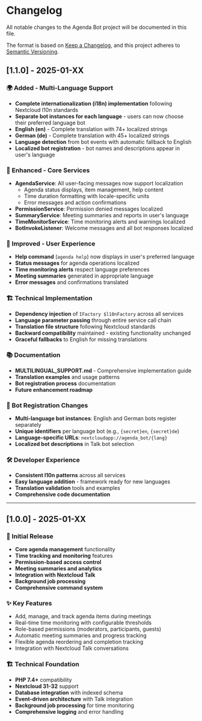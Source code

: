 # Changelog

All notable changes to the Agenda Bot project will be documented in this file.

The format is based on [Keep a Changelog](https://keepachangelog.com/en/1.0.0/),
and this project adheres to [Semantic Versioning](https://semver.org/spec/v2.0.0.html).

## [1.1.0] - 2025-01-XX

### 🌍 Added - Multi-Language Support
- **Complete internationalization (i18n) implementation** following Nextcloud l10n standards
- **Separate bot instances for each language** - users can now choose their preferred language bot
- **English (en)** - Complete translation with 74+ localized strings
- **German (de)** - Complete translation with 45+ localized strings
- **Language detection** from bot events with automatic fallback to English
- **Localized bot registration** - bot names and descriptions appear in user's language

### 🔧 Enhanced - Core Services
- **AgendaService**: All user-facing messages now support localization
  - Agenda status displays, item management, help content
  - Time duration formatting with locale-specific units
  - Error messages and action confirmations
- **PermissionService**: Permission denied messages localized
- **SummaryService**: Meeting summaries and reports in user's language
- **TimeMonitorService**: Time monitoring alerts and warnings localized
- **BotInvokeListener**: Welcome messages and all bot responses localized

### 📝 Improved - User Experience
- **Help command** (`agenda help`) now displays in user's preferred language
- **Status messages** for agenda operations localized
- **Time monitoring alerts** respect language preferences
- **Meeting summaries** generated in appropriate language
- **Error messages** and confirmations translated

### 🏗️ Technical Implementation
- **Dependency injection** of `IFactory $l10nFactory` across all services
- **Language parameter passing** through entire service call chain
- **Translation file structure** following Nextcloud standards
- **Backward compatibility** maintained - existing functionality unchanged
- **Graceful fallbacks** to English for missing translations

### 📚 Documentation
- **MULTILINGUAL_SUPPORT.md** - Comprehensive implementation guide
- **Translation examples** and usage patterns
- **Bot registration process** documentation
- **Future enhancement roadmap**

### 🔄 Bot Registration Changes
- **Multi-language bot instances**: English and German bots register separately
- **Unique identifiers** per language bot (e.g., `{secret}en`, `{secret}de`)
- **Language-specific URLs**: `nextcloudapp://agenda_bot/{lang}`
- **Localized bot descriptions** in Talk bot selection

### 🛠️ Developer Experience
- **Consistent l10n patterns** across all services
- **Easy language addition** - framework ready for new languages
- **Translation validation** tools and examples
- **Comprehensive code documentation**

---

## [1.0.0] - 2025-01-XX

### 🎉 Initial Release
- **Core agenda management** functionality
- **Time tracking and monitoring** features
- **Permission-based access control**
- **Meeting summaries and analytics**
- **Integration with Nextcloud Talk**
- **Background job processing**
- **Comprehensive command system**

### ✨ Key Features
- Add, manage, and track agenda items during meetings
- Real-time time monitoring with configurable thresholds
- Role-based permissions (moderators, participants, guests)
- Automatic meeting summaries and progress tracking
- Flexible agenda reordering and completion tracking
- Integration with Nextcloud Talk conversations

### 🏗️ Technical Foundation
- **PHP 7.4+** compatibility
- **Nextcloud 31-32** support
- **Database integration** with indexed schema
- **Event-driven architecture** with Talk integration
- **Background job processing** for time monitoring
- **Comprehensive logging** and error handling